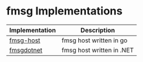 # fmsg Implementations

| Implementation                                      | Description        |
|-----------------------------------------------------|--------------------|
| [fmsg-host](https://github.com/markmnl/fmsg-host)   | fmsg host written in go |
| [fmsgdotnet](https://github.com/markmnl/fmsgdotnet) | fmsg host written in .NET |